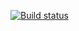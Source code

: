 [![Build status](https://ci.appveyor.com/api/projects/status/qx9i2gmm3qhs5y9x/branch/main?svg=true)](https://ci.appveyor.com/project/Yanius27/animation/branch/main)

